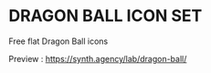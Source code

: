 # DRAGON BALL ICON SET

Free flat Dragon Ball icons

Preview : https://synth.agency/lab/dragon-ball/
